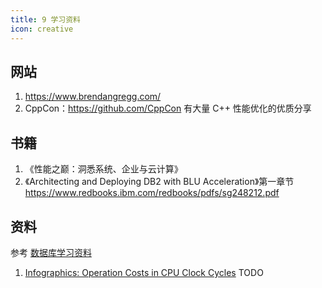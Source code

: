 ```yaml
---
title: 9 学习资料
icon: creative
---
```



## 网站

1. <https://www.brendangregg.com/>
2. CppCon：<https://github.com/CppCon> 有大量 C++ 性能优化的优质分享


## 书籍

1. 《性能之巅：洞悉系统、企业与云计算》
2. 《Architecting and Deploying DB2 with BLU Acceleration》第一章节 <https://www.redbooks.ibm.com/redbooks/pdfs/sg248212.pdf>


## 资料

参考 [数据库学习资料](https://blog.bcmeng.com/post/database-learning.html#%E6%80%A7%E8%83%BD%E4%BC%98%E5%8C%96)

1. [Infographics: Operation Costs in CPU Clock Cycles](http://ithare.com/infographics-operation-costs-in-cpu-clock-cycles/)  TODO


